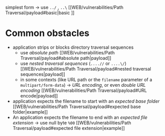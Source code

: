 simplest form -> use `../` , `..\` [[WEB/vulnerabilities/Path Traversal/payload#basic|basic ]]

# Common obstacles 

- application strips or blocks directory traversal sequences
  - use _absolute path_ [[WEB/vulnerabilities/Path Traversal/payload#absolute path|payload]]
  - use _nested traversal sequences_ (`....//` or `....\/`) [[WEB/vulnerabilities/Path Traversal/payload#nested traversal sequences|payload]]
  - in some contexts (like URL path or the `filename` parameter of a `multipart/form-data`) -> _URL encoding_, or even _double URL encoding_ [[WEB/vulnerabilities/Path Traversal/payload#URL encode|payload]]
- application expects the filename to start with an _expected base folder_ [[WEB/vulnerabilities/Path Traversal/payload#expected base folder|example]]
- An application expects the filename to end with an _expected file extension_ -> use null byte `%00` [[WEB/vulnerabilities/Path Traversal/payload#expected file extension|example]]
